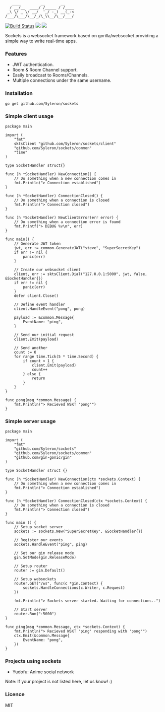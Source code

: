 ```
   ____         __       __    
  / __/__  ____/ /_____ / /____
 _\ \/ _ \/ __/  '_/ -_) __(_-<
/___/\___/\__/_/\_\\__/\__/___/               

```
[![Build Status](https://travis-ci.org/Syleron/sockets.svg?branch=master)](https://travis-ci.org/Syleron/sockets)
<a href="https://godoc.org/github.com/Syleron/sockets"><img src="https://godoc.org/github.com/Syleron/sockets?status.svg"><a/>
<a href="https://opensource.org/licenses/MIT"><img src="https://img.shields.io/github/license/mashape/apistatus.svg"><a/>

Sockets is a websocket framework based on gorilla/websocket providing a simple way to write real-time apps.

### Features

* JWT authentication.
* Room & Room Channel support.
* Easily broadcast to Rooms/Channels.
* Multiple connections under the same username.

### Installation

    go get github.com/Syleron/sockets

### Simple client usage

    package main

    import (
        "fmt"
        sktsClient "github.com/Syleron/sockets/client"
        "github.com/Syleron/sockets/common"
        "time"
    )

    type SocketHandler struct{}

    func (h *SocketHandler) NewConnection() {
        // Do something when a new connection comes in
        fmt.Println("> Connection established")
    }

    func (h *SocketHandler) ConnectionClosed() {
        // Do something when a connection is closed
        fmt.Println("> Connection closed")
    }

    func (h *SocketHandler) NewClientError(err error) {
        // Do something when a connection error is found
        fmt.Printf("> DEBUG %v\n", err)
    }

    func main() {
        // Generate JWT token
        jwt, err := common.GenerateJWT("steve", "SuperSecretKey")
        if err != nil {
            panic(err)
        }

        // Create our websocket client
        client, err := sktsClient.Dial("127.0.0.1:5000", jwt, false, &SocketHandler{})
        if err != nil {
            panic(err)
        }
        defer client.Close()

        // Define event handler
        client.HandleEvent("pong", pong)

        payload := &common.Message{
            EventName: "ping",
        }

        // Send our initial request
        client.Emit(payload)

        // Send another
        count := 0
        for range time.Tick(5 * time.Second) {
            if count < 1 {
                client.Emit(payload)
                count++
            } else {
                return
            }
        }
    }

    func pong(msg *common.Message) {
        fmt.Println("> Recieved WSKT 'pong'")
    }

### Simple server usage

    package main

    import (
        "fmt"
        "github.com/Syleron/sockets"
        "github.com/Syleron/sockets/common"
        "github.com/gin-gonic/gin"
    )

    type SocketHandler struct {}

    func (h *SocketHandler) NewConnection(ctx *sockets.Context) {
        // Do something when a new connection comes in
        fmt.Println("> Connection established")
    }

    func (h *SocketHandler) ConnectionClosed(ctx *sockets.Context) {
        // Do something when a connection is closed
        fmt.Println("> Connection closed")
    }

    func main () {
        // Setup socket server
        sockets := sockets.New("SuperSecretKey", &SocketHandler{})

        // Register our events
        sockets.HandleEvent("ping", ping)

        // Set our gin release mode
        gin.SetMode(gin.ReleaseMode)

        // Setup router
        router := gin.Default()

        // Setup websockets
        router.GET("/ws", func(c *gin.Context) {
            sockets.HandleConnections(c.Writer, c.Request)
        })

        fmt.Println("> Sockets server started. Waiting for connections..")

        // Start server
        router.Run(":5000")
    }

    func ping(msg *common.Message, ctx *sockets.Context) {
        fmt.Println("> Recieved WSKT 'ping' responding with 'pong'")
        ctx.Emit(&common.Message{
            EventName: "pong",
        })
    }

### Projects using sockets

- Yudofu: Anime social network

Note: If your project is not listed here, let us know! :)

### Licence

MIT
